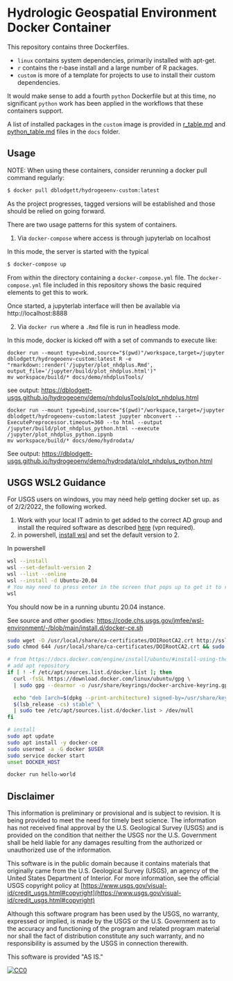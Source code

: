 # Hydrologic Geospatial Environment Docker Container

This repository contains three Dockerfiles.
- `linux` contains system dependencies, primarily installed with apt-get.
- `r` contains the r-base install and a large number of R packages.
- `custom` is more of a template for projects to use to install their custom dependencies.

It would make sense to add a fourth `python` Dockerfile but at this time, no significant `python` work has been applied in the workflows that these containers support.

A list of installed packages in the `custom` image is provided in [r_table.md](docs/r_table.md) and [python_table.md](docs/python_table.md) files in the `docs` folder.

## Usage

NOTE: When using these containers, consider rerunning a docker pull command regularly:

```bash
$ docker pull dblodgett/hydrogeoenv-custom:latest
```

As the project progresses, tagged versions will be established and those should be relied on going forward.

There are two usage patterns for this system of containers.

1. Via `docker-compose` where access is through jupyterlab on localhost

In this mode, the server is started with the typical

```bash
$ docker-compose up
```

From within the directory containing a `docker-compose.yml` file. The `docker-compose.yml` file included in this repository shows the basic required elements to get this to work.

Once started, a jupyterlab interface will then be available via http://localhost:8888

2. Via `docker run` where a `.Rmd` file is run in headless mode.

In this mode, docker is kicked off with a set of commands to execute like:

```
docker run --mount type=bind,source="$(pwd)"/workspace,target=/jupyter dblodgett/hydrogeoenv-custom:latest R -e "rmarkdown::render('/jupyter/plot_nhdplus.Rmd', output_file='/jupyter/build/plot_nhdplus.html')"
mv workspace/build/* docs/demo/nhdplusTools/
```
see output: https://dblodgett-usgs.github.io/hydrogeoenv/demo/nhdplusTools/plot_nhdplus.html

```
docker run --mount type=bind,source="$(pwd)"/workspace,target=/jupyter dblodgett/hydrogeoenv-custom:latest jupyter nbconvert --ExecutePreprocessor.timeout=360 --to html --output /jupyter/build/plot_nhdplus_python.html --execute /jupyter/plot_nhdplus_python.ipynb
mv workspace/build/* docs/demo/hydrodata/
````
See output: https://dblodgett-usgs.github.io/hydrogeoenv/demo/hydrodata/plot_nhdplus_python.html

## USGS WSL2 Guidance

For USGS users on windows, you may need help getting docker set up. as of 2/2/2022, the following worked.

1. Work with your local IT admin to get added to the correct AD group and install the required software as described [here](https://tst.usgs.gov/operating-systems-2/windows-subsystem-for-linux/) (vpn required).
1. in powershell, [install wsl](https://docs.microsoft.com/en-us/windows/wsl/install) and set the default version to 2.

In powershell
```sh
wsl --install
wsl --set-default-version 2
wsl --list --online
wsl --install -d Ubuntu-20.04
# You may need to press enter in the screen that pops up to get it to run.
wsl
```

You should now be in a running ubuntu 20.04 instance.

See source and other goodies: https://code.chs.usgs.gov/jmfee/wsl-environment/-/blob/main/install.d/docker-ce.sh
```sh
sudo wget -O /usr/local/share/ca-certificates/DOIRootCA2.crt http://sslhelp.doi.net/docs/DOIRootCA2.cer
sudo chmod 644 /usr/local/share/ca-certificates/DOIRootCA2.crt && sudo update-ca-certificates

# from https://docs.docker.com/engine/install/ubuntu/#install-using-the-repository
# add apt repository
if [ ! -f /etc/apt/sources.list.d/docker.list ]; then
  curl -fsSL https://download.docker.com/linux/ubuntu/gpg \
  | sudo gpg --dearmor -o /usr/share/keyrings/docker-archive-keyring.gpg

  echo "deb [arch=$(dpkg --print-architecture) signed-by=/usr/share/keyrings/docker-archive-keyring.gpg] https://download.docker.com/linux/ubuntu \
  $(lsb_release -cs) stable" \
  | sudo tee /etc/apt/sources.list.d/docker.list > /dev/null
fi

# install
sudo apt update
sudo apt install -y docker-ce
sudo usermod -a -G docker $USER
sudo service docker start
unset DOCKER_HOST

docker run hello-world
```


## Disclaimer

This information is preliminary or provisional and is subject to revision. It is being provided to meet the need for timely best science. The information has not received final approval by the U.S. Geological Survey (USGS) and is provided on the condition that neither the USGS nor the U.S. Government shall be held liable for any damages resulting from the authorized or unauthorized use of the information.

This software is in the public domain because it contains materials that originally came from the U.S. Geological Survey  (USGS), an agency of the United States Department of Interior. For more information, see the official USGS copyright policy at [https://www.usgs.gov/visual-id/credit_usgs.html#copyright](https://www.usgs.gov/visual-id/credit_usgs.html#copyright)

Although this software program has been used by the USGS, no warranty, expressed or implied, is made by the USGS or the U.S. Government as to the accuracy and functioning of the program and related program material nor shall the fact of distribution constitute any such warranty, and no responsibility is assumed by the USGS in connection therewith.

This software is provided "AS IS."

 [
    ![CC0](https://i.creativecommons.org/p/zero/1.0/88x31.png)
  ](https://creativecommons.org/publicdomain/zero/1.0/)
